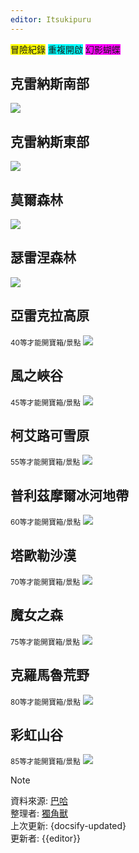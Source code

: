 ```yaml
---
editor: Itsukipuru
---
```


<span style="background-color:Yellow">冒險紀錄</span>
<span style="background-color:Aqua">重複開啟</span>
<span style="background-color:Fuchsia">幻影蝴蝶</span>

## 克雷納斯南部

![](figures/chests/south.JPG)

## 克雷納斯東部

![](figures/chests/east.JPG)

## 莫爾森林

![](figures/chests/mole.JPG)

## 瑟雷涅森林

![](figures/chests/xerene.JPG)

## 亞雷克拉高原

<small>40等才能開寶箱/景點</small>
![](figures/chests/kelerake.JPG)

## 風之峽谷

<small>45等才能開寶箱/景點</small>
![](figures/chests/wind_canyon.JPG)

## 柯艾路可雪原

<small>55等才能開寶箱/景點</small>
![](figures/chests/kyluke.JPG)

## 普利茲摩爾冰河地帶

<small>60等才能開寶箱/景點</small>
![](figures/chests/pulezmole.JPG)

## 塔歐勒沙漠

<small>70等才能開寶箱/景點</small>
![](figures/chests/taole.JPG)

## 魔女之森

<small>75等才能開寶箱/景點</small>
![](figures/chests/witch_forest.JPG)

## 克羅馬魯荒野

<small>80等才能開寶箱/景點</small>
![](figures/chests/kormalu.JPG)

## 彩虹山谷

<small>85等才能開寶箱/景點</small>
![](figures/chests/rainbow.JPG)

> [!NOTE]
> 資料來源: [巴哈](https://forum.gamer.com.tw/C.php?bsn=37619&snA=1316)  
> 整理者: [獨角獸](https://home.gamer.com.tw/homeindex.php?owner=D0857422)  
> 上次更新: {docsify-updated}  
> 更新者: {{editor}}
